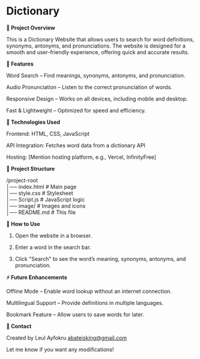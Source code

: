 # Dictionary



**📌 Project Overview**

This is a Dictionary Website that allows users to search for word definitions, synonyms, antonyms, and pronunciations. The website is designed for a smooth and user-friendly experience, offering quick and accurate results.

**🚀 Features**

Word Search – Find meanings, synonyms, antonyms, and pronunciation.

Audio Pronunciation – Listen to the correct pronunciation of words.

Responsive Design – Works on all devices, including mobile and desktop.

Fast & Lightweight – Optimized for speed and efficiency.


**🔧 Technologies Used**

Frontend: HTML, CSS, JavaScript

API Integration: Fetches word data from a dictionary API

Hosting: [Mention hosting platform, e.g., Vercel, InfinityFree]


**📂 Project Structure**

/project-root  
│── index.html         # Main page  
│── style.css         # Stylesheet  
│── Script.js          # JavaScript logic  
│── image/            # Images and icons  
│── README.md          # This file

**🎯 How to Use**

1. Open the website in a browser.


2. Enter a word in the search bar.


3. Click "Search" to see the word’s meaning, synonyms, antonyms, and pronunciation.



**⚡ Future Enhancements**

Offline Mode – Enable word lookup without an internet connection.

Multilingual Support – Provide definitions in multiple languages.

Bookmark Feature – Allow users to save words for later.


**📩 Contact**

Created by Leul Ayfokru
abateisking@gmail.com

Let me know if you want any modifications!

